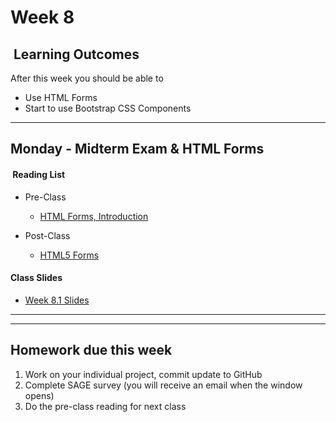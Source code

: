 # Week 8

## <i class="fa fa-star"></i>&nbsp;Learning Outcomes ###
After this week you should be able to 

- Use HTML Forms
- Start to use Bootstrap CSS Components

---  
## Monday -  Midterm Exam & HTML Forms

#### <i class="fa fa-book"></i>&nbsp;Reading List ###

- Pre-Class
    - [HTML Forms, Introduction](https://developer.mozilla.org/en-US/docs/Learn/HTML/Forms/Your_first_HTML_form)

- Post-Class
    - [HTML5 Forms](https://developer.mozilla.org/en-US/docs/Learn/HTML/Forms/HTML5_updates)

#### Class Slides 
- [Week 8.1 Slides](/slides/ist263-w8-1.pdf)

---  
<!-- 
## Wednesday - Bootstrap (BS)

#### <i class="fa fa-book"></i>&nbsp;Reading List ###

- Pre-Class
    - [BS, Get Started](https://www.w3schools.com/bootstrap/bootstrap_get_started.asp)

- Post-Class
    - [BS, Jumbotron](https://www.w3schools.com/bootstrap/bootstrap_jumbotron_header.asp)
    - [BS, Starter Samples]([Week 8](schedule/week08.md) | [Midterm Exam, HTML Forms](schedule/week08.md))
    
#### Class Slides 
- [Week 8.2 Slides](/slides/ist263-w8-2.pdf)
-->

---  

## Homework due this week ###
1. Work on your individual project, commit update to GitHub
5. Complete SAGE survey (you will receive an email when the window opens)
6. Do the pre-class reading for next class
